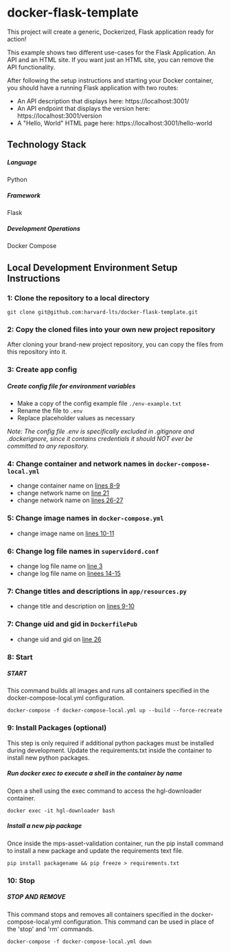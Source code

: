 # docker-flask-template
This project will create a generic, Dockerized, Flask application ready for action!

This example shows two different use-cases for the Flask Application. An API and an HTML site. If you want just an HTML site, you can remove the API functionality.

After following the setup instructions and starting your Docker container, you should have a running Flask application with two routes:

* An API description that displays here: https://localhost:3001/
* An API endpoint that displays the version here: https://localhost:3001/version
* A "Hello, World" HTML page here: https://localhost:3001/hello-world


## Technology Stack
##### Language
Python

##### Framework
Flask

##### Development Operations
Docker Compose

## Local Development Environment Setup Instructions

### 1: Clone the repository to a local directory
```git clone git@github.com:harvard-lts/docker-flask-template.git```

### 2: Copy the cloned files into your own new project repository

After cloning your brand-new project repository, you can copy the files from this repository into it.

### 3: Create app config

##### Create config file for environment variables
- Make a copy of the config example file `./env-example.txt`
- Rename the file to `.env`
- Replace placeholder values as necessary

*Note: The config file .env is specifically excluded in .gitignore and .dockerignore, since it contains credentials it should NOT ever be committed to any repository.*

### 4: Change container and network names in `docker-compose-local.yml`
- change container name on [lines 8-9](/docker-compose-local.yml#L8-L9)
- change network name on [line 21](/docker-compose-local.yml#L21)
- change network name on [lines 26-27](/docker-compose-local.yml#L26-L27)

### 5: Change image names in `docker-compose.yml`
- change image name on [lines 10-11](/docker-compose.yml#L10-L11)

### 6: Change log file names in `supervidord.conf`
- change log file name on [line 3](/supervidord.conf#L3)
- change log file name on [linees 14-15](/supervidord.conf#L14-L15)

### 7: Change titles and descriptions in `app/resources.py`
- change title and description on [lines 9-10](/app/resources.py#L9-L10)

### 7: Change uid and gid in `DockerfilePub`
- change uid and gid on [line 26](/DockerfilePub#L26)

### 8: Start

##### START

This command builds all images and runs all containers specified in the docker-compose-local.yml configuration.

```
docker-compose -f docker-compose-local.yml up --build --force-recreate
```

### 9: Install Packages (optional)
This step is only required if additional python packages must be installed during development. Update the requirements.txt inside the container to install new python packages.

##### Run docker exec to execute a shell in the container by name

Open a shell using the exec command to access the hgl-downloader container.

```
docker exec -it hgl-downloader bash
```

##### Install a new pip package

Once inside the mps-asset-validation container, run the pip install command to install a new package and update the requirements text file.

```
pip install packagename && pip freeze > requirements.txt
```

### 10: Stop

##### STOP AND REMOVE

This command stops and removes all containers specified in the docker-compose-local.yml configuration. This command can be used in place of the 'stop' and 'rm' commands.

```
docker-compose -f docker-compose-local.yml down
```

